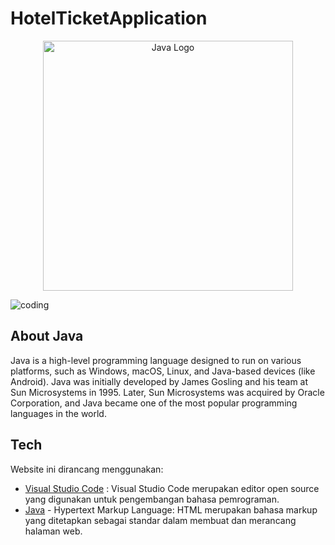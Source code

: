 # HotelTicketApplication

<p align="center"><a href="[https://www.java.com/" target="_blank"><img src="[https://raw.githubusercontent.com/laravel/art/master/logo-lockup/5%20SVG/2%20CMYK/1%20Full%20Color/https://cdn4.iconfinder.com/data/icons/logos-and-brands/512/181_Java_logo_logos-512.png](https://upload.wikimedia.org/wikipedia/en/3/30/Java_programming_language_logo.svg)](https://banner2.cleanpng.com/20190623/uxe/kisspng-logo-java-development-kit-portable-network-graphic-5d0f25d6871765.6875406615612738145533.jpg)" width="400" alt="Java Logo"></a></p>


<img align="top" alt="coding" src="[[https://banner2.cleanpng.com/20190623/uxe/kisspng-logo-java-development-kit-portable-network-graphic-5d0f25d6871765.6875406615612738145533.jpg]]">

## About Java
Java is a high-level programming language designed to run on various platforms, such as Windows, macOS, Linux, and Java-based devices (like Android). Java was initially developed by James Gosling and his team at Sun Microsystems in 1995. Later, Sun Microsystems was acquired by Oracle Corporation, and Java became one of the most popular programming languages in the world.

## Tech
Website ini dirancang menggunakan:
- [Visual Studio Code](https://developer.android.com/studio) : Visual Studio Code merupakan editor open source yang digunakan untuk pengembangan bahasa pemrograman.
- [Java](https://www.java.com/) - Hypertext Markup Language: HTML merupakan bahasa markup yang ditetapkan sebagai standar dalam membuat dan merancang halaman web.
